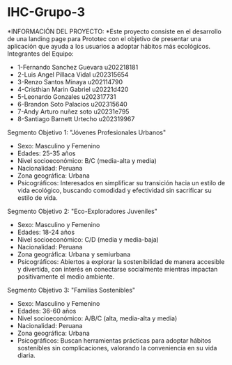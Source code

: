 # IHC-Grupo-3
*INFORMACIÓN DEL PROYECTO:
*Este proyecto consiste en el desarrollo de una landing page para Prototec con el objetivo de presentar una aplicación que ayuda a los usuarios a adoptar hábitos más ecológicos. 
 Integrantes del Equipo:
 * 1-Fernando Sanchez Guevara   u202218181
 * 2-Luis Angel Pillaca Vidal   u202315654 
 * 3-Renzo Santos Minaya        u202114790
 * 4-Cristhian Marin Gabriel    u20221d420
 * 5-Leonardo Gonzales          u202317731
 * 6-Brandon Soto Palacios      u202315640
 * 7-Andy Arturo nuñez soto     u20231e795
 * 8-Santiago Barnett Urtecho   u202319967

Segmento Objetivo 1: "Jóvenes Profesionales Urbanos"
* Sexo: Masculino y Femenino
* Edades: 25-35 años
* Nivel socioeconómico: B/C (media-alta y media)
* Nacionalidad: Peruana
* Zona geográfica: Urbana
* Psicográficos: Interesados en simplificar su transición hacia un estilo de vida ecológico, buscando comodidad y efectividad sin sacrificar su estilo de vida.

Segmento Objetivo 2: "Eco-Exploradores Juveniles"
- Sexo: Masculino y Femenino
- Edades: 18-24 años
- Nivel socioeconómico: C/D (media y media-baja)
- Nacionalidad: Peruana
- Zona geográfica: Urbana y semiurbana
- Psicográficos: Abiertos a explorar la sostenibilidad de manera accesible y divertida, con interés en conectarse socialmente mientras impactan positivamente el medio ambiente.

Segmento Objetivo 3: "Familias Sostenibles"
- Sexo: Masculino y Femenino
- Edades: 36-60 años
- Nivel socioeconómico: A/B/C (alta, media-alta y media)
- Nacionalidad: Peruana
- Zona geográfica: Urbana
- Psicográficos: Buscan herramientas prácticas para adoptar hábitos sostenibles sin complicaciones, valorando la conveniencia en su vida diaria.

